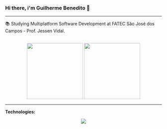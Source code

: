 ### Hi there, i'm Guilherme Benedito 👋

---

:books: Studying Multiplatform Software Development at FATEC São José dos Campos - Prof. Jessen Vidal.

<br>

<div align="center">
  <img height="180em" src="https://github-readme-stats.vercel.app/api?username=gui-benedito&show_icons=true&theme=graywhite"/>
  <img height="180em" src="https://github-readme-stats.vercel.app/api/top-langs/?username=gui-benedito&layout=compact&theme=graywhite"/>
</div>

---

**Technologies:**
<p align="center">
  <a href="https://skillicons.dev">
    <img src="https://skillicons.dev/icons?i=html,css,python,flask,mysql,javascript" />
  </a>
</p>

